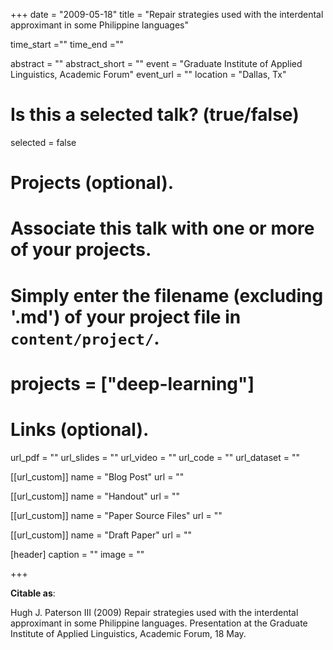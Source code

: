 +++
date = "2009-05-18"
title = "Repair strategies used with the interdental approximant in some Philippine languages"

time_start =""
time_end =""

abstract = ""
abstract_short = ""
event = "Graduate Institute of Applied Linguistics, Academic Forum"
event_url = ""
location = "Dallas, Tx"
# Is this a selected talk? (true/false)
selected = false

# Projects (optional).
#   Associate this talk with one or more of your projects.
#   Simply enter the filename (excluding '.md') of your project file in `content/project/`.
# projects = ["deep-learning"]

# Links (optional).
url_pdf = ""
url_slides = ""
url_video = ""
url_code = ""
url_dataset = ""


[[url_custom]]
  name = "Blog Post"
  url = ""

  [[url_custom]]
    name = "Handout"
    url = ""

  [[url_custom]]
    name = "Paper Source Files"
    url = ""

  [[url_custom]]
    name = "Draft Paper"
    url = ""

[header]
  caption = ""
  image = ""

+++

**Citable as**:

Hugh J. Paterson III (2009) Repair strategies used with the interdental approximant in some Philippine languages. Presentation at the Graduate Institute of Applied Linguistics, Academic Forum, 18 May.
